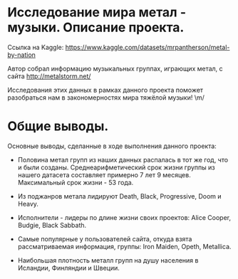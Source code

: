 # Исследование мира метал - музыки. Описание проекта.


Ссылка на Kaggle: https://www.kaggle.com/datasets/mrpantherson/metal-by-nation

Автор собрал информацию музыкальных группах, играющих метал, с сайта http://metalstorm.net/

Исследования этих данных в рамках данного проекта поможет разобраться нам в закономерностях мира тяжёлой музыки! \m/

# Общие выводы.

Основные выводы, сделанные в ходе выполнения данного проекта:



- Половина метал групп из наших данных распалась в тот же год, что и были созданы. Среднеарифметический срок жизни группы из нашего датасета составляет примерно 7 лет 9 месяцев. Максимальный срок жизни - 53 года.

- Из поджанров метала лидируют Death, Black, Progressive, Doom и Heavy.

- Исполнители - лидеры по длине жизни своих проектов: Alice Cooper, Budgie, Black Sabbath.

- Самые популярные у пользователей сайта, откуда взята рассматриваемая информация, группы:  Iron Maiden, Opeth, Metallica.

- Наибольшая плотность металл групп на душу населения в Исландии, Финляндии и Швеции.

